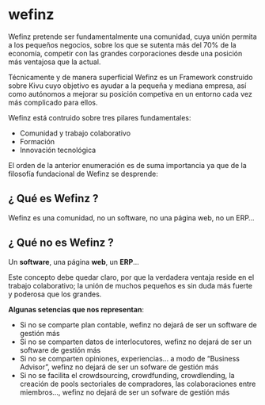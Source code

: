 # wefinz

Wefinz pretende ser fundamentalmente una comunidad, cuya unión permita a los pequeños negocios, sobre los que se sutenta más del 70% de la economía, competir con las grandes corporaciones desde una posición más ventajosa que la actual.

Técnicamente y de manera superficial Wefinz es un Framework construido sobre Kivu cuyo objetivo es ayudar a la pequeña y mediana empresa, así como autónomos a mejorar su posición competiva en un entorno cada vez más complicado para ellos.

Wefinz está contruido sobre tres pilares fundamentales:

* Comunidad y trabajo colaborativo
* Formación
* Innovación tecnológica

El orden de la anterior enumeración es de suma importancia ya que de la filosofía fundacional de Wefinz se desprende:

## ¿ Qué es Wefinz ?

Wefinz es una comunidad, no un software, no una página web, no un ERP… 

## ¿ Qué no es Wefinz ?

Un **software**, una página **web**, un **ERP**...

Este concepto debe quedar claro, por que la verdadera ventaja reside en el trabajo colaborativo; la unión de muchos pequeños es sin duda más fuerte y poderosa que los grandes.

**Algunas setencias que nos representan**:

* Si no se comparte plan contable, wefinz no dejará de ser un software de gestión más 
* Si no se comparten datos de interlocutores, wefinz no dejará de ser un software de gestión más 
* Si no se comparten opiniones, experiencias… a modo de “Business Advisor”, wefinz no dejará de ser un sofware de gestión más
* Si no se facilita el crowdsourcing, crowdfunding, crowdlending, la creación de pools sectoriales de compradores, las colaboraciones entre miembros…, wefinz no dejará de ser un sofware de gestión más

